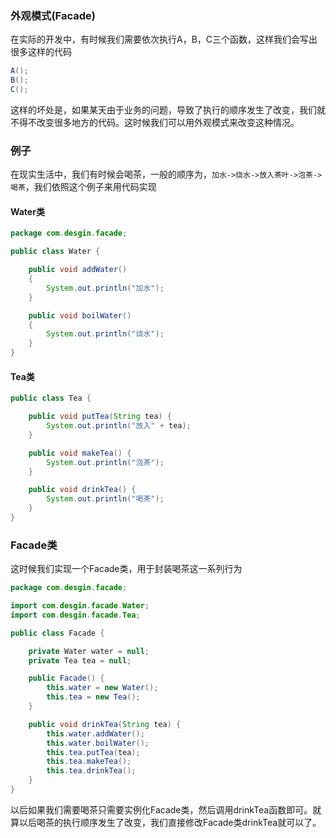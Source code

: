 ### 外观模式(Facade)

在实际的开发中，有时候我们需要依次执行A，B，C三个函数，这样我们会写出很多这样的代码

```java
A();
B();
C();
```

这样的坏处是，如果某天由于业务的问题，导致了执行的顺序发生了改变，我们就不得不改变很多地方的代码。这时候我们可以用外观模式来改变这种情况。

### 例子

在现实生活中，我们有时候会喝茶，一般的顺序为，`加水->烧水->放入茶叶->泡茶->喝茶`，我们依照这个例子来用代码实现

#### Water类

```java
package com.desgin.facade;

public class Water {

    public void addWater()
    {
        System.out.println("加水");
    }

    public void boilWater()
    {
        System.out.println("烧水");
    }
}
```

#### Tea类

```java
public class Tea {

    public void putTea(String tea) {
        System.out.println("放入" + tea);
    }

    public void makeTea() {
        System.out.println("泡茶");
    }

    public void drinkTea() {
        System.out.println("喝茶");
    }
}
```

### Facade类

这时候我们实现一个Facade类，用于封装喝茶这一系列行为

```java
package com.desgin.facade;

import com.desgin.facade.Water;
import com.desgin.facade.Tea;

public class Facade {

    private Water water = null;
    private Tea tea = null;

    public Facade() {
        this.water = new Water();
        this.tea = new Tea();
    }

    public void drinkTea(String tea) {
        this.water.addWater();
        this.water.boilWater();
        this.tea.putTea(tea);
        this.tea.makeTea();
        this.tea.drinkTea();
    }
}
```

以后如果我们需要喝茶只需要实例化Facade类，然后调用drinkTea函数即可。就算以后喝茶的执行顺序发生了改变，我们直接修改Facade类drinkTea就可以了。